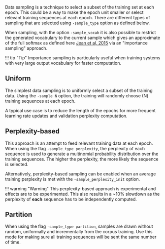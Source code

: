 Data sampling is a technique to select a subset of the training set at each epoch. This could be a way to make the epoch unit smaller or select relevant training sequences at each epoch. There are different types of sampling that are selected using `-sample_type` option as defined below.

When sampling, with the option `-sample_vocab` it is also possible to restrict the generated vocabulary to the current sample which gives an approximate of the full softmax as defined here [Jean et al, 2015](http://www.aclweb.org/anthology/P15-1001) via an "importance sampling" approach.

!!! tip "Tip"
    Importance sampling is particularly useful when training systems with very large output vocabulary for faster computation.

## Uniform

The simplest data sampling is to uniformly select a subset of the training data. Using the `-sample N` option, the training will randomly choose \(N\) training sequences at each epoch.

A typical use case is to reduce the length of the epochs for more frequent learning rate updates and validation perplexity computation.

## Perplexity-based

This approach is an attempt to feed relevant training data at each epoch. When using the flag `-sample_type perplexity`, the perplexity of each sequence is used to generate a multinomial probability distribution over the training sequences. The higher the perplexity, the more likely the sequence is selected.

Alternatively, perplexity-based sampling can be enabled when an average training perplexity is met with the `-sample_perplexity_init` option.

!!! warning "Warning"
    This perplexity-based approach is experimental and effects are to be experimented. This also results in a ~10% slowdown as the perplexity of **each** sequence has to be independently computed.

## Partition

When using the flag `-sample_type partition`, samples are drawn without random, uniformally and incrementally from the corpus training. Use this mode for making sure all training sequences will be sent the same number of time.
